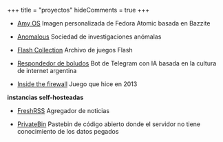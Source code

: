 +++
title = "proyectos"
hideComments = true
+++

- [Amy OS](https://github.com/astrovm/amyos) Imagen personalizada de Fedora Atomic basada en Bazzite

- [Anomalous](https://anomalous.xyz/) Sociedad de investigaciones anómalas

- [Flash Collection](https://4st.li/flash/) Archivo de juegos Flash

- [Respondedor de boludos](https://t.me/respondedorbot) Bot de Telegram con IA basada en la cultura de internet argentina

- [Inside the firewall](https://4st.li/insidethefirewall) Juego que hice en 2013

**instancias self-hosteadas**

- [FreshRSS](https://news.4st.li/) Agregador de noticias

- [PrivateBin](https://bin.4st.li/) Pastebin de código abierto donde el servidor no tiene conocimiento de los datos pegados

